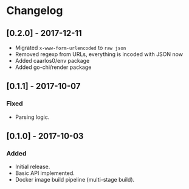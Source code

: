 # Changelog

## [0.2.0] - 2017-12-11
- Migrated `x-www-form-urlencoded` to `raw json`
- Removed regexp from URLs, everything is incoded with JSON now
- Added caarlos0/env package
- Added go-chi/render package

## [0.1.1] - 2017-10-07
### Fixed
- Parsing logic.

## [0.1.0] - 2017-10-03
### Added
- Initial release.
- Basic API implemented.
- Docker image build pipeline (multi-stage build).
